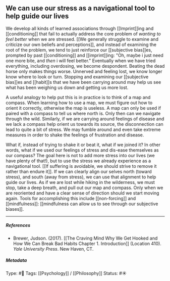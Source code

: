 ## We can use our stress as a navigational tool to help guide our lives  # 

We develop all kinds of learned associations through [[Imprint]]ing and [[conditioning]] that fail to actually address the core problem of _wanting to feel better_ when we are stressed. [[We generally struggle to examine and criticize our own beliefs and perceptions]], and instead of examining the root of the problem, we tend to just reinforce our [[subjective bias]]es, prompted by past [[conditioning]] and [[imprint]]ing: "Oh, maybe i just need one more bite, and _then_ i will feel better." Eventually when we have tried everything, including overdosing, we become despondent. Beating the dead horse only makes things worse. Unnerved and feeling lost, we know longer know where to look or turn. Stopping and examining our [[subjective bias]]es and [[habit]]s that we have been carrying around may help us see what has been weighing us down and getting us more lost. 

A useful analogy to help put this is in practice is to think of a map and compass. When learning how to use a map, we must figure out how to orient it correctly, otherwise the map is useless. A map can only be used if paired with a compass to tell us where north is. Only then can we navigate through the wild. Similarly, if we are carrying around feelings of disease and we lack a compass help orient us towards its source, the disconnection can lead to quite a bit of stress. We may fumble around and even take extreme measures in order to shake the feelings of frustration and disease. 

What if, instead of trying to shake it or beat it, what if we joined it? In other words, what if we used our feelings of stress and dis-ease themselves as our compass? The goal here is not to add more stress into our lives (we have plenty of that!), but to use the stress we already experience as a navigational tool. [[If suffering is avoidable, we should strive to remove it rather than endure it]]. If we can clearly align our selves north (toward stress), and south (away from stress), we can use that alignment to help guide our lives. As if we are lost while hiking in the wilderness, we must stop, take a deep breath, and pull out our map and compass. Only when we are reoriented and have a clear sense of direction should we start moving again. Tools for accomplishing this include [[non-forcing]] and [[mindfulness]]: [[mindfulness can allow us to see through our subjective biases]].

___

##### References

- Brewer, Judson. (2017). [[The Craving Mind Why We Get Hooked and How We Can Break Bad Habits Chapter 1. Introduction]] (Location 410). _Yale University Press_. New Haven, CT.

##### Metadata

Type: #🔴 
Tags: [[Psychology]] / [[Philosophy]]
Status: #☀️ 